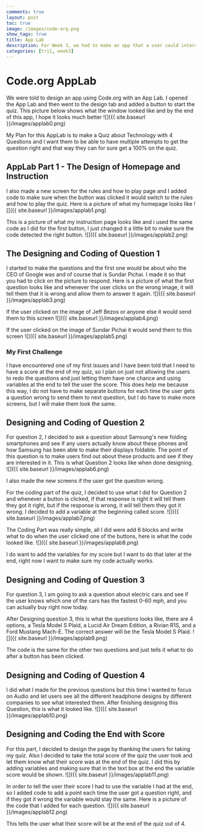 ```yaml
---
comments: true
layout: post
toc: true
image: /images/code-org.png
show_tags: true
title: App Lab
description: For Week 3, we had to make an app that a user could interact with.
categories: [tri1, week3]
---
```


# Code.org AppLab

We were told to design an app using Code.org with an App Lab. I opened the App Lab and then went to the design tab and added a button to start the quiz. This picture below shows what the window looked like and by the end of this app, I hope it looks much better
![]({{ site.baseurl }}/images/applab0.png)

My Plan for this AppLab is to make a Quiz about Technology with 4 Questions and I want them to be able to have multiple attempts to get the question right and that way they can for sure get a 100% on the quiz. 

## AppLab Part 1 - The Design of Homepage and Instruction
I also made a new screen for the rules and how to play page and I added code to make sure when the button was clicked it would switch to the rules and how to play the quiz. Here is a picture of what my homepage looks like
![]({{ site.baseurl }}/images/applab1.png)

This is a picture of what my instruction page looks like and i used the same code as I did for the first button, I just changed it a little bit to make sure the code detected the right button.
![]({{ site.baseurl }}/images/applab2.png)

## The Designing and Coding of Question 1
I started to make the questions and the first one would be about who the CEO of Google was and of course that is Sundar Pichai. I made it so that you had to click on the picture to respond. Here is a picture of what the first question looks like and whenever the user clicks on the wrong image, it will tell them that it is wrong and allow them to answer it again.
![]({{ site.baseurl }}/images/applab3.png)

If the user clicked on the image of Jeff Bezos or anyone else it would send them to this screen
![]({{ site.baseurl }}/images/applab4.png)

If the user clicked on the image of Sundar Pichai it would send them to this screen
![]({{ site.baseurl }}/images/applab5.png)

### My First Challenge
I have encountered one of my first issues and I have been told that I need to have a score at the end of my quiz, so I plan on just not allowing the users to redo the questions and just letting them have one chance and using variables at the end to tell the user the score. This does help me because this way, I do not have to make separate buttons for each time the user gets a question wrong to send them to next question, but I do have to make more screens, but I will make them look the same.

## Designing and Coding of Question 2
For question 2, I decided to ask a question about Samsung's new folding smartphones and see if any users actually know about these phones and how Samsung has been able to make their displays foldable. The point of this question is to make users find out about these products and see if they are interested in it. This is what Question 2 looks like when done designing.
![]({{ site.baseurl }}/images/applab6.png)

I also made the new screens if the user got the question wrong. 

For the coding part of the quiz, I decided to use what I did for Question 2 and whenever a button is clicked, if that response is right it will tell them they got it right, but if the response is wrong, it will tell them they got it wrong. I decided to add a variable at the beginning called score.
![]({{ site.baseurl }}/images/applab7.png)

The Coding Part was really simple, all I did were add 6 blocks and write what to do when the user clicked one of the buttons, here is what the code looked like.
![]({{ site.baseurl }}/images/applab8.png)

I do want to add the variables for my score but I want to do that later at the end, right now I want to make sure my code actually works.

## Designing and Coding of Question 3
For question 3, I am going to ask a question about electric cars and see if the user knows which one of the cars has the fastest 0-60 mph, and you can actually buy right now today.

After Designing question 3, this is what the questions looks like, there are 4 options, a Tesla Model S Plaid, a Lucid Air Dream Edition, a Rivian R1S, and a Ford Mustang Mach-E. The correct answer will be the Tesla Model S Plaid.
![]({{ site.baseurl }}/images/applab9.png)

The code is the same for the other two questions and just tells it what to do after a button has been clicked.

## Designing and Coding of Question 4
I did what I made for the previous questions but this time I wanted to focus on Audio and let users see all the different headphone designs by different companies to see what interested them. After finishing designing this Question, this is what it looked like.
![]({{ site.baseurl }}/images/applab10.png)

## Designing and Coding the End with Score
For this part, I decided to design the page by thanking the users for taking my quiz. Also I decided to take the total score of the quiz the user took and let them know what their score was at the end of the quiz. I did this by adding variables and making sure that in the text box at the end the variable score would be shown.
![]({{ site.baseurl }}/images/applab11.png)

In order to tell the user their score I had to use the variable I had at the end, so I added code to add a point each time the user got a question right, and if they got it wrong the variable would stay the same. Here is a picture of the code that I added for each question.
![]({{ site.baseurl }}/images/applab12.png)

This tells the user what their score will be at the end of the quiz out of 4.